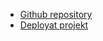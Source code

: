 - [Github repository](https://github.com/ManderssonTaurin/flagg.git)
- [Deployat projekt](flagg-eight.vercel.app)